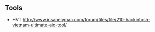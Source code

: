 ## Tools

- HVT
http://www.insanelymac.com/forum/files/file/210-hackintosh-vietnam-ultimate-aio-tool/
